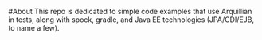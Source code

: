 #About
This repo is dedicated to simple code examples that use Arquillian in tests, along with spock, gradle, and Java EE
technologies (JPA/CDI/EJB, to name a few).

